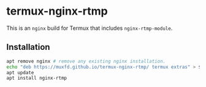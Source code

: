 # termux-nginx-rtmp

This is an `nginx` build for Termux that includes `nginx-rtmp-module`.

## Installation

```sh
apt remove nginx # remove any existing nginx installation.
echo "deb https://muxfd.github.io/termux-nginx-rtmp/ termux extras" > $PREFIX/etc/apt/sources.list.d/nginx-rtmp.list
apt update
apt install nginx-rtmp
```

